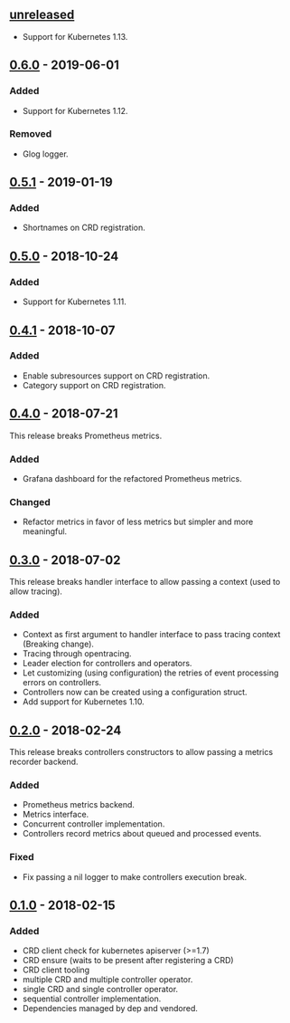 ## [unreleased]

- Support for Kubernetes 1.13.

## [0.6.0] - 2019-06-01

### Added

- Support for Kubernetes 1.12.

### Removed

- Glog logger.

## [0.5.1] - 2019-01-19

### Added

- Shortnames on CRD registration.

## [0.5.0] - 2018-10-24

### Added

- Support for Kubernetes 1.11.

## [0.4.1] - 2018-10-07

### Added

- Enable subresources support on CRD registration.
- Category support on CRD registration.

## [0.4.0] - 2018-07-21

This release breaks Prometheus metrics.

### Added

- Grafana dashboard for the refactored Prometheus metrics.

### Changed

- Refactor metrics in favor of less metrics but simpler and more meaningful.

## [0.3.0] - 2018-07-02

This release breaks handler interface to allow passing a context (used to allow tracing).

### Added

- Context as first argument to handler interface to pass tracing context (Breaking change).
- Tracing through opentracing.
- Leader election for controllers and operators.
- Let customizing (using configuration) the retries of event processing errors on controllers.
- Controllers now can be created using a configuration struct.
- Add support for Kubernetes 1.10.

## [0.2.0] - 2018-02-24

This release breaks controllers constructors to allow passing a metrics recorder backend.

### Added

- Prometheus metrics backend.
- Metrics interface.
- Concurrent controller implementation.
- Controllers record metrics about queued and processed events.

### Fixed

- Fix passing a nil logger to make controllers execution break.

## [0.1.0] - 2018-02-15

### Added

- CRD client check for kubernetes apiserver (>=1.7)
- CRD ensure (waits to be present after registering a CRD)
- CRD client tooling
- multiple CRD and multiple controller operator.
- single CRD and single controller operator.
- sequential controller implementation.
- Dependencies managed by dep and vendored.

[unreleased]: https://github.com/snebel29/kooper/compare/v0.6.0...HEAD
[0.6.0]: https://github.com/snebel29/kooper/compare/v0.5.1...v0.6.0
[0.5.1]: https://github.com/snebel29/kooper/compare/v0.5.0...v0.5.1
[0.5.0]: https://github.com/snebel29/kooper/compare/v0.4.1...v0.5.0
[0.4.1]: https://github.com/snebel29/kooper/compare/v0.4.0...v0.4.1
[0.4.0]: https://github.com/snebel29/kooper/compare/v0.3.0...v0.4.0
[0.3.0]: https://github.com/snebel29/kooper/compare/v0.2.0...v0.3.0
[0.2.0]: https://github.com/snebel29/kooper/compare/v0.1.0...v0.2.0
[0.1.0]: https://github.com/snebel29/kooper/releases/tag/v0.1.0
